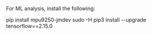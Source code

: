 For ML analysis, install the following:

pip install mpu9250-jmdev
sudo -H pip3 install --upgrade tensorflow==2.15.0

